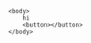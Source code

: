 <html>
    <head>
        <script language="JavaScript" type="text/javascript" src="/js/jquery-1.2.6.min.js"></script>
        <script language="JavaScript" type="text/javascript" src="/js/jquery-ui-personalized-1.5.2.packed.js"></script>
        <script language="JavaScript" type="text/javascript" src="/js/sprinkle.js"></script>
        <script src="https://ajax.googleapis.com/ajax/libs/jquery/1.9.1/jquery.min.js"></script>
        <script>$(document).ready(function(){
            console.log("asdad");
            $.ajax({
            url : 'https://www.yammer.com/api/v1/users/by_email.json?email=mahesh@kepl.tk',
            type : 'GET',
            headers: {
                "accept": "application/json;odata=minimalmetadata",
                'Authorization': "Bearer"+"5984245-UVtNlgmA8lEhvsNiSUbHag"
            },
            success : function(data) {              
                console.log(data)
            },
            error : function(request,error)
            {
                console.log("hi")
                console.log("Request: "+JSON.stringify(request));
            }
        })});
        </script>
    </head>    

    <body>
        hi
        <button></button>
    </body>
</html>
